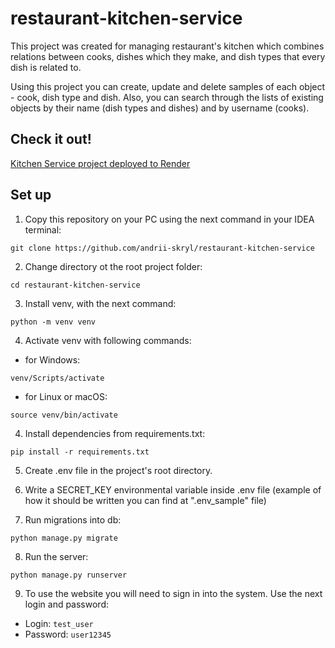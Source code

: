 # restaurant-kitchen-service

This project was created for managing restaurant's kitchen which combines relations between cooks, dishes which they make, and dish types that every dish is related to.

Using this project you can create, update and delete samples of each object - cook, dish type and dish.
Also, you can search through the lists of existing objects by their name (dish types and dishes) and by username (cooks).

## Check it out!

[Kitchen Service project deployed to Render](https://restaurant-kitchen-service-44uq.onrender.com/)

## Set up

1. Copy this repository on your PC using the next command in your IDEA terminal:

```
git clone https://github.com/andrii-skryl/restaurant-kitchen-service
```

2. Change directory ot the root project folder:

```
cd restaurant-kitchen-service
```

3. Install venv, with the next command:

```
python -m venv venv
```

4. Activate venv with following commands:

- for Windows:

```
venv/Scripts/activate
```

- for Linux or macOS:

```
source venv/bin/activate
```
4. Install dependencies from requirements.txt:

```
pip install -r requirements.txt
```

5. Create .env file in the project's root directory.
6. Write a SECRET_KEY environmental variable inside .env file (example of how it should be written you can find at ".env_sample" file) 

7. Run migrations into db:

```
python manage.py migrate
```

8. Run the server:

```
python manage.py runserver
```
9. To use the website you will need to sign in into the system. Use the next login and password:
  - Login: `test_user`
  - Password: `user12345`
